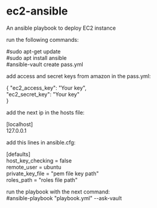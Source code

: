 # ec2-ansible
An ansible playbook to deploy EC2 instance

run the following commands:

#sudo apt-get update  
#sudo apt install ansible     
#ansible-vault create pass.yml  


add access and secret keys from amazon in the pass.yml:

{
  "ec2_access_key": "Your key",   
  "ec2_secret_key": "Your key"  
}    

add the next ip in the hosts file:   

[localhost]  
127.0.0.1  

add this lines in ansible.cfg:  

[defaults]  
host_key_checking = false  
remote_user = ubuntu  
private_key_file = "pem file key path"  
roles_path = "roles file path"    

run the playbook with the next command:  
#ansible-playbook "playbook.yml" --ask-vault   

